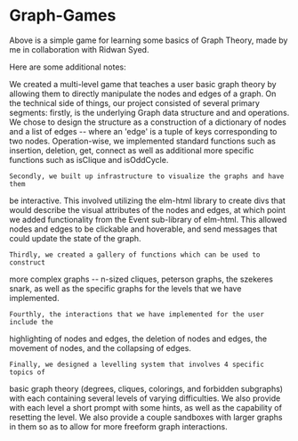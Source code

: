 # Graph-Games

Above is a simple game for learning some basics of Graph Theory, made by me in collaboration with Ridwan Syed.

Here are some additional notes:

  We created a multi-level game that teaches a user basic graph theory by allowing
them to directly manipulate the nodes and edges of a graph. On the technical
side of things, our project consisted of several primary segments: firstly, is
the underlying Graph data structure and and operations. We chose to design the
structure as a construction of a dictionary of nodes and a list of edges --
where an 'edge' is a tuple of keys corresponding to two nodes. Operation-wise,
we implemented standard functions such as insertion, deletion, get, connect as 
well as additional more specific functions such as isClique and isOddCycle.
	
	Secondly, we built up infrastructure to visualize the graphs and have them
be interactive. This involved utilizing the elm-html library to create divs that
would describe the visual attributes of the nodes and edges, at which point we 
added functionality from the Event sub-library of elm-html. This allowed nodes
and edges to be clickable and hoverable, and send messages that could update the
state of the graph.
	
	Thirdly, we created a gallery of functions which can be used to construct 
more complex graphs -- n-sized cliques, peterson graphs, the szekeres snark, as
well as the specific graphs for the levels that we have implemented.

	Fourthly, the interactions that we have implemented for the user include the
highlighting of nodes and edges, the deletion of nodes and edges, the movement
of nodes, and the collapsing of edges.
	
	Finally, we designed a levelling system that involves 4 specific topics of
basic graph theory (degrees, cliques, colorings, and forbidden subgraphs) with
each containing several levels of varying difficulties. We also provide with
each level a short prompt with some hints, as well as the capability of
resetting the level. We also provide a couple sandboxes with larger graphs in
them so as to allow for more freeform graph interactions.

